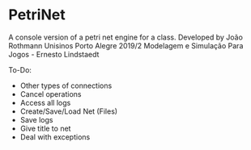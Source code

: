 # PetriNet

A console version of a petri net engine for a class.
Developed by João Rothmann
Unisinos Porto Alegre 2019/2
Modelagem e Simulação Para Jogos - Ernesto Lindstaedt


To-Do:
* Other types of connections
* Cancel operations
* Access all logs
* Create/Save/Load Net (Files)
* Save logs
* Give title to net
* Deal with exceptions

